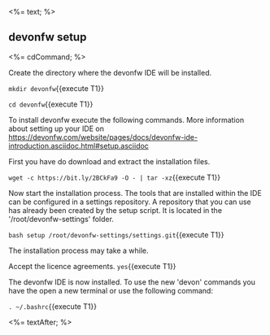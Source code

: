 <%= text; %>

## devonfw setup

<%= cdCommand; %>

Create the directory where the devonfw IDE will be installed.

`mkdir devonfw`{{execute T1}}

`cd devonfw`{{execute T1}}


To install devonfw execute the following commands. More information about setting up your IDE on https://devonfw.com/website/pages/docs/devonfw-ide-introduction.asciidoc.html#setup.asciidoc

First you have do download and extract the installation files.

`wget -c https://bit.ly/2BCkFa9 -O - | tar -xz`{{execute T1}}

Now start the installation process. The tools that are installed within the IDE can be configured in a settings repository. A repository that you can use has already been created by the setup script. It is located in the '/root/devonfw-settings' folder.

`bash setup /root/devonfw-settings/settings.git`{{execute T1}}

The installation process may take a while.

Accept the licence agreements.
`yes`{{execute T1}}

The devonfw IDE is now installed. To use the new 'devon' commands you have the open a new terminal or use the following command:

`. ~/.bashrc`{{execute T1}}

<%= textAfter; %>